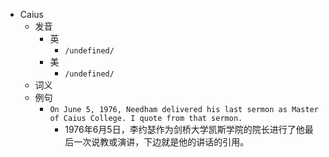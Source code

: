 - Caius
  - 发音
    - 英
      - `/undefined/`
    - 美
      - `/undefined/`
  - 词义
  - 例句
    - `On June 5, 1976, Needham delivered his last sermon as Master of Caius College. I quote from that sermon.`
      - 1976年6月5日，李约瑟作为剑桥大学凯斯学院的院长进行了他最后一次说教或演讲，下边就是他的讲话的引用。

